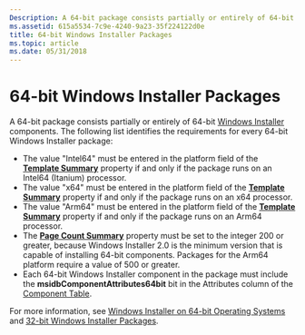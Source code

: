 ```yaml
---
Description: A 64-bit package consists partially or entirely of 64-bit Windows Installer components.
ms.assetid: 615a5534-7c9e-4240-9a23-35f224122d0e
title: 64-bit Windows Installer Packages
ms.topic: article
ms.date: 05/31/2018
---
```


# 64-bit Windows Installer Packages

A 64-bit package consists partially or entirely of 64-bit [Windows Installer](windows-installer-components.md) components. The following list identifies the requirements for every 64-bit Windows Installer package:

-   The value "Intel64" must be entered in the platform field of the [**Template Summary**](template-summary.md) property if and only if the package runs on an Intel64 (Itanium) processor.
-   The value "x64" must be entered in the platform field of the [**Template Summary**](template-summary.md) property if and only if the package runs on an x64 processor.
-   The value "Arm64" must be entered in the platform field of the [**Template Summary**](template-summary.md) property if and only if the package runs on an Arm64 processor.
-   The [**Page Count Summary**](page-count-summary.md) property must be set to the integer 200 or greater, because Windows Installer 2.0 is the minimum version that is capable of installing 64-bit components. Packages for the Arm64 platform require a value of 500 or greater.
-   Each 64-bit Windows Installer component in the package must include the **msidbComponentAttributes64bit** bit in the Attributes column of the [Component Table](component-table.md).

For more information, see [Windows Installer on 64-bit Operating Systems](windows-installer-on-64-bit-operating-systems.md) and [32-bit Windows Installer Packages](32-bit-windows-installer-packages.md).

 

 



